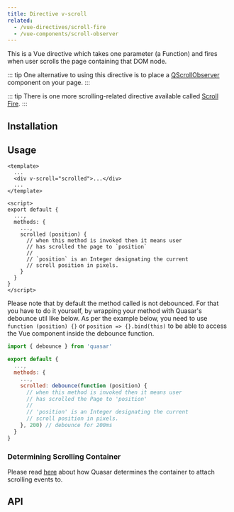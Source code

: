 ```yaml
---
title: Directive v-scroll
related:
  - /vue-directives/scroll-fire
  - /vue-components/scroll-observer
---
```

This is a Vue directive which takes one parameter (a Function) and fires when user scrolls the page containing that DOM node.

::: tip
One alternative to using this directive is to place a [QScrollObserver](/vue-components/scroll-observer) component on your page.
:::

::: tip
There is one more scrolling-related directive available called [Scroll Fire](/vue-directives/scroll-fire).
:::

## Installation
<doc-installation directives="Scroll" />

## Usage
``` vue
<template>
  ...
  <div v-scroll="scrolled">...</div>
  ...
</template>

<script>
export default {
  ...,
  methods: {
    ...,
    scrolled (position) {
      // when this method is invoked then it means user
      // has scrolled the page to `position`
      //
      // `position` is an Integer designating the current
      // scroll position in pixels.
    }
  }
}
</script>
```

Please note that by default the method called is not debounced. For that you have to do it yourself, by wrapping your method with Quasar's debounce util like below.
As per the example below, you need to use `function (position) {}` or `position => {}.bind(this)` to be able to access the Vue component inside the debounce function.

``` js
import { debounce } from 'quasar'

export default {
  ...,
  methods: {
    ...,
    scrolled: debounce(function (position) {
      // when this method is invoked then it means user
      // has scrolled the Page to 'position'
      //
      // 'position' is an Integer designating the current
      // scroll position in pixels.
    }, 200) // debounce for 200ms
  }
}
```

### Determining Scrolling Container
Please read [here](/components/scroll-observer#Determining-Scrolling-Container) about how Quasar determines the container to attach scrolling events to.

## API
<doc-api file="Scroll" />
